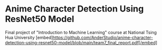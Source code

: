 # Anime Character Detection Using ResNet50 Model
Final project of "Introduction to Machine Learning" course at National Tsing Hua University
[embed]https://github.com/AnderStudio/anime-character-detection-using-resnet50-model/blob/main/team7_final_report.pdf[/embed]
